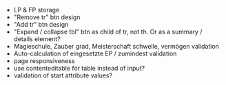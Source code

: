 - LP & FP storage
- "Remove tr" btn design
- "Add tr" btn design
- "Expand / collapse tbl" btn as child of tr, not th. Or as a summary / details element?
- Magieschule, Zauber grad, Meisterschaft schwelle, vermögen validation
- Auto-calculation of eingesetzte EP / zumindest validation
- page responsiveness
- use contenteditable for table instead of input?
- validation of start attribute values?